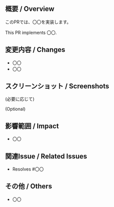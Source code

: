 ## 概要 / Overview

このPRでは、〇〇を実装します。

This PR implements 〇〇.

## 変更内容 / Changes

- 〇〇
- 〇〇

## スクリーンショット / Screenshots

(必要に応じて)

(Optional)

## 影響範囲 / Impact

- 〇〇

## 関連Issue / Related Issues

- Resolves #〇〇

## その他 / Others

- 〇〇
